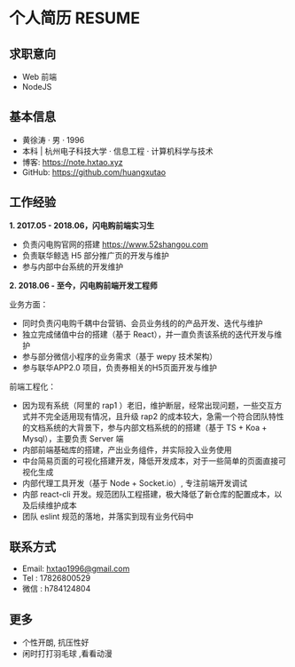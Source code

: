 # 个人简历 RESUME

## 求职意向

- Web 前端
- NodeJS

## 基本信息

- ⻩徐涛 · 男 · 1996
- 本科 | 杭州电子科技大学 · 信息工程 · 计算机科学与技术
- 博客: <https://note.hxtao.xyz>
- GitHub: <https://github.com/huangxutao>


## 工作经验

**1. 2017.05 - 2018.06，闪电购前端实习生**

- 负责闪电购官网的搭建 <https://www.52shangou.com>
- 负责联华鲸选 H5 部分推广页的开发与维护
- 参与内部中台系统的开发维护

**2. 2018.06 - 至今，闪电购前端开发工程师**

业务方面：

- 同时负责闪电购千耦中台营销、会员业务线的的产品开发、迭代与维护
- 独立完成储值中台的搭建（基于 React），并一直负责该系统的迭代开发与维护
- 参与部分微信小程序的业务需求（基于 wepy 技术架构）
- 参与联华APP2.0 项目，负责券相关的H5页面开发与维护

前端工程化：

- 因为现有系统（阿里的 rap1 ）老旧，维护断层，经常出现问题，一些交互方式并不完全适用现有情况，且升级 rap2 的成本较大，急需一个符合团队特性的文档系统的大背景下，参与内部文档系统的的搭建（基于 TS + Koa + Mysql），主要负责 Server 端
- 内部前端基础库的搭建，产出业务组件，并实际投入业务使用
- 中台简易页面的可视化搭建开发，降低开发成本，对于一些简单的页面直接可视化生成
- 内部代理工具开发（基于 Node + Socket.io）, 专注前端开发调试
- 内部 react-cli 开发。规范团队工程搭建，极大降低了新仓库的配置成本，以及后续维护成本
- 团队 eslint 规范的落地，并落实到现有业务代码中

## 联系方式

- Email: hxtao1996@gmail.com
- Tel : 17826800529
- 微信 : h784124804

## 更多

- 个性开朗, 抗压性好
- 闲时打打羽毛球 ,看看动漫
